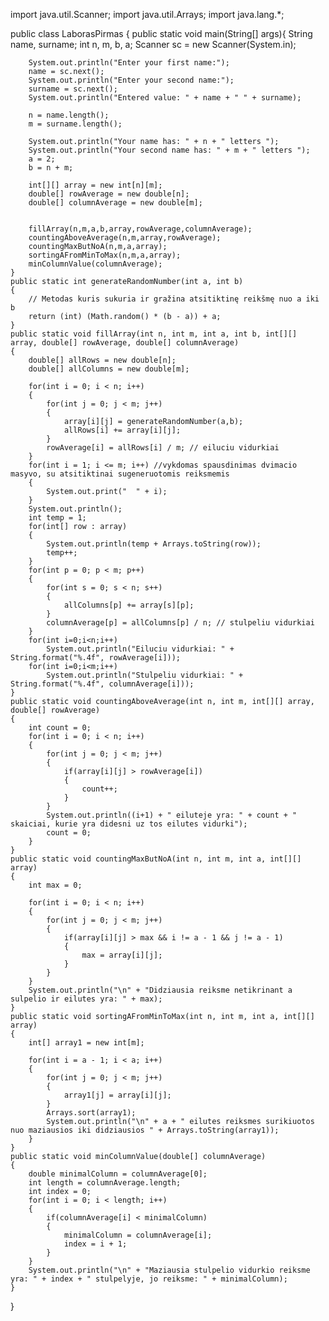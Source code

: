 import java.util.Scanner;
import java.util.Arrays;
import java.lang.*;

public class LaborasPirmas {
    public static void main(String[] args){
        String name, surname;
        int n, m, b, a;
        Scanner sc = new Scanner(System.in);

        System.out.println("Enter your first name:");
        name = sc.next();
        System.out.println("Enter your second name:");
        surname = sc.next();
        System.out.println("Entered value: " + name + " " + surname);

        n = name.length();
        m = surname.length();

        System.out.println("Your name has: " + n + " letters ");
        System.out.println("Your second name has: " + m + " letters ");
        a = 2;
        b = n + m;

        int[][] array = new int[n][m];
        double[] rowAverage = new double[n];
        double[] columnAverage = new double[m];


        fillArray(n,m,a,b,array,rowAverage,columnAverage);
        countingAboveAverage(n,m,array,rowAverage);
        countingMaxButNoA(n,m,a,array);
        sortingAFromMinToMax(n,m,a,array);
        minColumnValue(columnAverage);
    }
    public static int generateRandomNumber(int a, int b)
    {
        // Metodas kuris sukuria ir gražina atsitiktinę reikšmę nuo a iki b
        return (int) (Math.random() * (b - a)) + a;
    }
    public static void fillArray(int n, int m, int a, int b, int[][] array, double[] rowAverage, double[] columnAverage)
    {
        double[] allRows = new double[n];
        double[] allColumns = new double[m];

        for(int i = 0; i < n; i++)
        {
            for(int j = 0; j < m; j++)
            {
                array[i][j] = generateRandomNumber(a,b);
                allRows[i] += array[i][j];
            }
            rowAverage[i] = allRows[i] / m; // eiluciu vidurkiai
        }
        for(int i = 1; i <= m; i++) //vykdomas spausdinimas dvimacio masyvo, su atsitiktinai sugeneruotomis reiksmemis
        {
            System.out.print("  " + i);
        }
        System.out.println();
        int temp = 1;
        for(int[] row : array)
        {
            System.out.println(temp + Arrays.toString(row));
            temp++;
        }
        for(int p = 0; p < m; p++)
        {
            for(int s = 0; s < n; s++)
            {
                allColumns[p] += array[s][p];
            }
            columnAverage[p] = allColumns[p] / n; // stulpeliu vidurkiai
        }
        for(int i=0;i<n;i++)
            System.out.println("Eiluciu vidurkiai: " + String.format("%.4f", rowAverage[i]));
        for(int i=0;i<m;i++)
            System.out.println("Stulpeliu vidurkiai: " + String.format("%.4f", columnAverage[i]));
    }
    public static void countingAboveAverage(int n, int m, int[][] array, double[] rowAverage)
    {
        int count = 0;
        for(int i = 0; i < n; i++)
        {
            for(int j = 0; j < m; j++)
            {
                if(array[i][j] > rowAverage[i])
                {
                    count++;
                }
            }
            System.out.println((i+1) + " eiluteje yra: " + count + " skaiciai, kurie yra didesni uz tos eilutes vidurki");
            count = 0;
        }
    }
    public static void countingMaxButNoA(int n, int m, int a, int[][] array)
    {
        int max = 0;

        for(int i = 0; i < n; i++)
        {
            for(int j = 0; j < m; j++)
            {
                if(array[i][j] > max && i != a - 1 && j != a - 1)
                {
                    max = array[i][j];
                }
            }
        }
        System.out.println("\n" + "Didziausia reiksme netikrinant a sulpelio ir eilutes yra: " + max);
    }
    public static void sortingAFromMinToMax(int n, int m, int a, int[][] array)
    {
        int[] array1 = new int[m];

        for(int i = a - 1; i < a; i++)
        {
            for(int j = 0; j < m; j++)
            {
                array1[j] = array[i][j];
            }
            Arrays.sort(array1);
            System.out.println("\n" + a + " eilutes reiksmes surikiuotos nuo maziausios iki didziausios " + Arrays.toString(array1));
        }
    }
    public static void minColumnValue(double[] columnAverage)
    {
        double minimalColumn = columnAverage[0];
        int length = columnAverage.length;
        int index = 0;
        for(int i = 0; i < length; i++)
        {
            if(columnAverage[i] < minimalColumn)
            {
                minimalColumn = columnAverage[i];
                index = i + 1;
            }
        }
        System.out.println("\n" + "Maziausia stulpelio vidurkio reiksme yra: " + index + " stulpelyje, jo reiksme: " + minimalColumn);
    }
}
